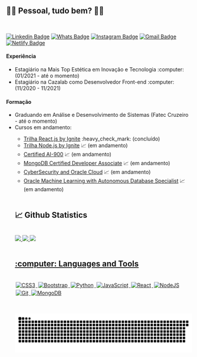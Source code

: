 ## :man_technologist: Pessoal, tudo bem? 🏳️‍🌈

<br>

[![Linkedin Badge](https://img.shields.io/badge/LinkedIn-0077B5?style=for-the-badge&logo=linkedin&logoColor=white)](https://www.linkedin.com/in/savio-lopes/)
[![Whats Badge](https://img.shields.io/badge/WhatsApp-25D366?style=for-the-badge&logo=whatsapp&logoColor=white)](https://api.whatsapp.com/send?phone=5512992279051)
[![Instagram Badge](https://img.shields.io/badge/Instagram-8a3ab9?style=for-the-badge&logo=instagram&logoColor=white)](https://www.instagram.com/savioaugulopes)
[![Gmail Badge](https://img.shields.io/badge/Gmail-D14836?style=for-the-badge&logo=gmail&logoColor=white)](mailto:savio.lopes@fatec.sp.gov.br)
[![Netlify Badge](https://img.shields.io/badge/Website-25C7B7?style=for-the-badge&logo=netlify&logoColor=white)](https://next-dev-portfolio.netlify.app/)

#### Experiência
  <ul>
  <li>Estagiário na Mais Top Estética em Inovação e Tecnologia :computer: (01/2021 - até o momento)</li>
  <li>Estagiário na Cazalab como Desenvolvedor Front-end :computer: (11/2020 - 11/2021) </li>
  </ul>

#### Formação
  <ul>
  <li>Graduando em Análise e Desenvolvimento de Sistemas (Fatec Cruzeiro - até o momento)</li>
  
  <li>Cursos em andamento:</li>
  <ul>
    <li><a target="_blank" href="https://www.rocketseat.com.br/ignite">Trilha React.js by Ignite</a> :heavy_check_mark: (concluído)</li>
    <li><a target="_blank" href="https://www.rocketseat.com.br/ignite">Trilha Node.js by Ignite</a> 📈 (em andamento)</li>
    <li><a target="_blank" href="https://docs.microsoft.com/pt-br/learn/certifications/exams/ai-900">Certified AI-900</a> 📈 (em andamento)</li>
    <li><a target="_blank" href="https://university.mongodb.com/certification/developer/about">MongoDB Certified Developer Associate</a> 📈 (em andamento)</li>
    <li><a target="_blank" href="https://mylearn.oracle.com/learning-path/discover-and-train-in-cybersecurity/35644/100307">CyberSecurity and Oracle Cloud</a> 📈 (em andamento)</li>    
    <li><a target="_blank" href="https://mylearn.oracle.com/learning-path/become-a-specialist-on-oracle-machine-learning-with-autonomous-database/35644/98084">Oracle Machine Learning with Autonomous Database Specialist</a> 📈 (em andamento)</li>
  </ul>
<br>

<h2>📈 Github Statistics</h2>
  
<br>

 <div style="margin-left:auto; margin-right:auto">
  <a href="https://github.com/savio-2-lopes">
  <img height="180em" src="https://github-readme-stats.vercel.app/api?username=savio-2-lopes&show_icons=true&theme=tokyonight&include_all_commits=true&count_private=true"/>
  <img height="180em" src="https://github-readme-stats.vercel.app/api/top-langs/?username=savio-2-lopes&layout=compact&langs_count=7&theme=tokyonight"/>
  <img  src="https://github-readme-streak-stats.herokuapp.com/?user=savio-2-lopes&theme=tokyonight" height="180em" />
</div>

  
<br>

<h2>:computer: Languages and Tools </h2>
  
<br>


<div style="margin-left:auto; margin-right:auto">
<img alt="CSS3" src="https://img.shields.io/badge/css3%20-%231572B6.svg?&style=for-the-badge&logo=css3&logoColor=white" style="margin:2px;"/>
<img alt="Bootstrap" src="https://img.shields.io/badge/bootstrap%20-%23563D7C.svg?&style=for-the-badge&logo=bootstrap&logoColor=white" style="margin:2px;"/>
<img alt="Python" src="https://img.shields.io/badge/python%20-%2314354C.svg?&style=for-the-badge&logo=python&logoColor=white" style="margin:2px;"/>
<img alt="JavaScript" src="https://img.shields.io/badge/javascript%20-%23323330.svg?&style=for-the-badge&logo=javascript&logoColor=%23F7DF1E" style="margin:2px;"/>
<img alt="React" src="https://img.shields.io/badge/react%20-%2320232a.svg?&style=for-the-badge&logo=react&logoColor=%2361DAFB" style="margin:2px;"/>
<img alt="NodeJS" src="https://img.shields.io/badge/node.js%20-%2343853D.svg?&style=for-the-badge&logo=node.js&logoColor=white" style="margin:2px;"/>
<img alt="Git" src="https://img.shields.io/badge/git%20-%23F05033.svg?&style=for-the-badge&logo=git&logoColor=white" style="margin:2px;"/>
<img alt="MongoDB" src ="https://img.shields.io/badge/MongoDB-%234ea94b.svg?&style=for-the-badge&logo=mongodb&logoColor=white" style="margin:2px;"/>
</div>

<br>
  
##
 
 ![Snake animation](https://github.com/savio-2-lopes/savio-2-lopes/blob/output/github-user-contribution.svg)
